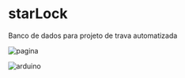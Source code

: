 # starLock
Banco de dados para projeto de trava automatizada

![pagina](https://github.com/samuelmp58/starLock/assets/16710763/54d29abc-0b5c-4b76-8956-5cce69199d4a)

![arduino](https://github.com/samuelmp58/starLock/assets/16710763/32ee1e1c-482c-4f36-b3a7-626df1eca12d)
